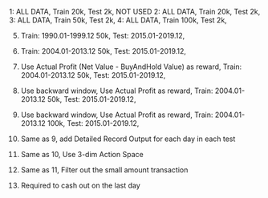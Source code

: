 1: ALL DATA, Train 20k, Test 2k, NOT USED
2: ALL DATA, Train 20k, Test 2k,
3: ALL DATA, Train 50k, Test 2k,
4: ALL DATA, Train 100k, Test 2k,

5. Train: 1990.01-1999.12 50k, Test: 2015.01-2019.12,
6. Train: 2004.01-2013.12 50k, Test: 2015.01-2019.12,

7. Use Actual Profit (Net Value - BuyAndHold Value) as reward, 
   Train: 2004.01-2013.12 50k, Test: 2015.01-2019.12,

8. Use backward window, Use Actual Profit as reward, 
   Train: 2004.01-2013.12 50k, Test: 2015.01-2019.12,

9. Use backward window, Use Actual Profit as reward, 
   Train: 2004.01-2013.12 100k, Test: 2015.01-2019.12,

10. Same as 9, add Detailed Record Output for each day in each test

11. Same as 10, Use 3-dim Action Space

12. Same as 11, Filter out the small amount transaction

13. Required to cash out on the last day